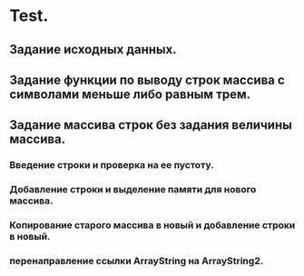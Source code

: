 # Test.
## Задание исходных данных.
## Задание функции по выводу строк массива с символами меньше либо равным трем.
## Задание массива строк без задания величины массива.
### Введение строки и проверка на ее пустоту.
### Добавление строки и выделение памяти для нового массива.
### Копирование старого массива в новый и добавление строки в новый.
### перенаправление ссылки ArrayString на ArrayString2.